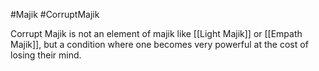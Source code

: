 #Majik #CorruptMajik

Corrupt Majik is not an element of majik like [[Light Majik]] or [[Empath Majik]], but a condition where one becomes very powerful at the cost of losing their mind.